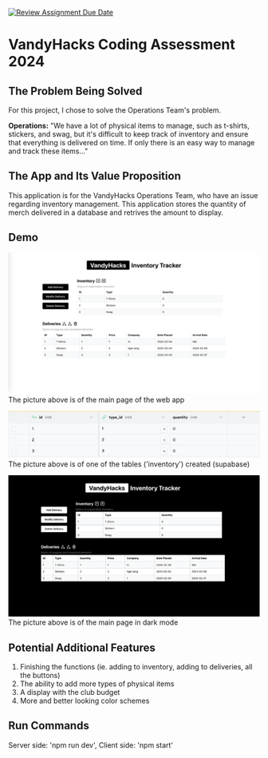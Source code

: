 [![Review Assignment Due Date](https://classroom.github.com/assets/deadline-readme-button-24ddc0f5d75046c5622901739e7c5dd533143b0c8e959d652212380cedb1ea36.svg)](https://classroom.github.com/a/w405bC70)
# VandyHacks Coding Assessment 2024 

## The Problem Being Solved
For this project, I chose to solve the Operations Team's problem.

**Operations:** "We have a lot of physical items to manage, such as t-shirts, stickers, and swag, but it's difficult to keep track of inventory and ensure that everything is delivered on time. If only there is an easy way to manage and track these items..."

## The App and Its Value Proposition
This application is for the VandyHacks Operations Team, who have an issue regarding inventory management. This application stores the quantity of merch delivered in a database and retrives the amount to display. 

## Demo 
![img](images/main.png)
The picture above is of the main page of the web app

![img](images/supabaseTable.png)
The picture above is of one of the tables ('inventory') created (supabase)

![img](images/mainDarkMode.png)
The picture above is of the main page in dark mode

## Potential Additional Features
1. Finishing the functions (ie. adding to inventory, adding to deliveries, all the buttons)
2. The ability to add more types of physical items
3. A display with the club budget
4. More and better looking color schemes

## Run Commands
Server side: 'npm run dev', Client side: 'npm start'